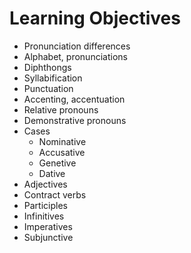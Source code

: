 # Learning Objectives

* Pronunciation differences
* Alphabet, pronunciations
* Diphthongs
* Syllabification
* Punctuation
* Accenting, accentuation
* Relative pronouns
* Demonstrative pronouns
* Cases
  * Nominative
  * Accusative
  * Genetive
  * Dative
* Adjectives
* Contract verbs
* Participles
* Infinitives
* Imperatives
* Subjunctive
